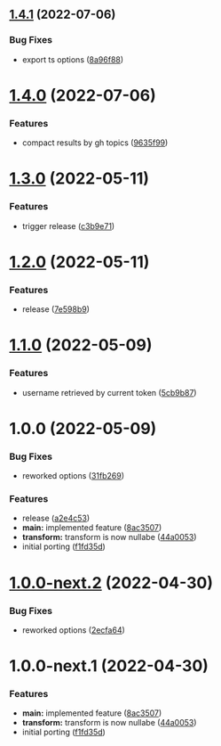 ## [1.4.1](https://github.com/simonecorsi/gh-star-fetch/compare/v1.4.0...v1.4.1) (2022-07-06)


### Bug Fixes

* export ts options ([8a96f88](https://github.com/simonecorsi/gh-star-fetch/commit/8a96f8832e0973320375303b21a60c96845c37e1))

# [1.4.0](https://github.com/simonecorsi/gh-star-fetch/compare/v1.3.0...v1.4.0) (2022-07-06)


### Features

* compact results by gh topics ([9635f99](https://github.com/simonecorsi/gh-star-fetch/commit/9635f991d4ef11ad51e218c6fdc14d9e05705713))

# [1.3.0](https://github.com/simonecorsi/gh-star-fetch/compare/v1.2.0...v1.3.0) (2022-05-11)


### Features

* trigger release ([c3b9e71](https://github.com/simonecorsi/gh-star-fetch/commit/c3b9e71d8ececd182ba61fa4df0a4a8188ca439e))

# [1.2.0](https://github.com/simonecorsi/gh-star-fetch/compare/v1.1.0...v1.2.0) (2022-05-11)


### Features

* release ([7e598b9](https://github.com/simonecorsi/gh-star-fetch/commit/7e598b9e9111a6fc07c82d90acc4899013af1d59))

# [1.1.0](https://github.com/simonecorsi/gh-star-fetch/compare/v1.0.0...v1.1.0) (2022-05-09)


### Features

* username retrieved by current token ([5cb9b87](https://github.com/simonecorsi/gh-star-fetch/commit/5cb9b8751679dd0c9ab1f34a4e53949b4bfe7093))

# 1.0.0 (2022-05-09)


### Bug Fixes

* reworked options ([31fb269](https://github.com/simonecorsi/gh-star-fetch/commit/31fb2691caf05186bb395655e3418100ac2965eb))


### Features

* release ([a2e4c53](https://github.com/simonecorsi/gh-star-fetch/commit/a2e4c53b3fc349d0946ecebd074a9b021539d235))
* **main:** implemented feature ([8ac3507](https://github.com/simonecorsi/gh-star-fetch/commit/8ac35073fabafa44eefdec717cd6b2886bbaa0d7))
* **transform:** transform is now nullabe ([44a0053](https://github.com/simonecorsi/gh-star-fetch/commit/44a0053c10c59a14a72ab247f64a861aa6465b5d))
* initial porting ([f1fd35d](https://github.com/simonecorsi/gh-star-fetch/commit/f1fd35d7e1723837b8cf975a6b7fc02a593dc3ca))

# [1.0.0-next.2](https://github.com/simonecorsi/gh-star-fetch/compare/v1.0.0-next.1...v1.0.0-next.2) (2022-04-30)


### Bug Fixes

* reworked options ([2ecfa64](https://github.com/simonecorsi/gh-star-fetch/commit/2ecfa64da6257e5ad23a3d33a8525b9590d12c85))

# 1.0.0-next.1 (2022-04-30)


### Features

* **main:** implemented feature ([8ac3507](https://github.com/simonecorsi/gh-star-fetch/commit/8ac35073fabafa44eefdec717cd6b2886bbaa0d7))
* **transform:** transform is now nullabe ([44a0053](https://github.com/simonecorsi/gh-star-fetch/commit/44a0053c10c59a14a72ab247f64a861aa6465b5d))
* initial porting ([f1fd35d](https://github.com/simonecorsi/gh-star-fetch/commit/f1fd35d7e1723837b8cf975a6b7fc02a593dc3ca))
